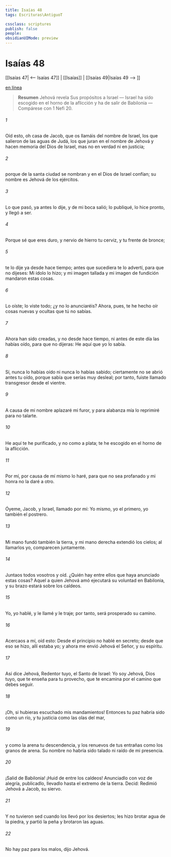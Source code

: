 ```yaml
---
title: Isaías 48
tags: Escrituras\AntiguoT

cssclass: scriptures
publish: false
people:
obsidianUIMode: preview
---
```


# Isaías 48
[[Isaías 47| <-- Isaías 47]] | [[Isaías]] | [[Isaías 49|Isaías 49 --> ]]

[en línea](https://churchofjesuschrist.org/study/scriptures/ot/isa/48?lang=spa)

> __Resumen__
Jehová revela Sus propósitos a Israel — Israel ha sido escogido en el horno de la aflicción y ha de salir de Babilonia — Compárese con 1 Nefi 20.

###### 1 
Oíd esto, oh casa de Jacob, que os llamáis del nombre de Israel, los que salieron de las aguas de Judá, los que juran en el nombre de Jehová y hacen memoria del Dios de Israel, mas no en verdad ni en justicia;

###### 2 
porque de la santa ciudad se nombran y en el Dios de Israel confían; su nombre es Jehová de los ejércitos.

###### 3 
Lo que pasó, ya antes lo dije, y de mi boca salió; lo publiqué, lo hice pronto, y llegó a ser.

###### 4 
Porque sé que eres duro, y nervio de hierro tu cerviz, y tu frente de bronce;

###### 5 
te lo dije ya desde hace tiempo; antes que sucediera te lo advertí, para que no dijeses: Mi ídolo lo hizo; y mi imagen tallada y mi imagen de fundición mandaron estas cosas.

###### 6 
Lo oíste; lo viste todo; ¿y no lo anunciaréis? Ahora, pues, te he hecho oír cosas nuevas y ocultas que tú no sabías.

###### 7 
Ahora han sido creadas, y no desde hace tiempo, ni antes de este día las habías oído, para que no dijeras: He aquí que yo lo sabía.

###### 8 
Sí, nunca lo habías oído ni nunca lo habías sabido; ciertamente no se abrió antes tu oído, porque sabía que serías muy desleal; por tanto, fuiste llamado transgresor desde el vientre.

###### 9 
A causa de mi nombre aplazaré mi furor, y para alabanza mía lo reprimiré para no talarte.

###### 10 
He aquí te he purificado, y no como a plata; te he escogido en el horno de la aflicción.

###### 11 
Por mí, por causa de mí mismo lo haré, para que no sea profanado  y mi honra no la daré a otro.

###### 12 
Óyeme, Jacob, y  Israel, llamado por mí: Yo mismo, yo el primero, yo también el postrero.

###### 13 
Mi mano fundó también la tierra, y mi mano derecha extendió los cielos; al llamarlos yo, comparecen juntamente.

###### 14 
Juntaos todos vosotros y oíd. ¿Quién hay entre ellos que haya anunciado estas cosas? Aquel a quien Jehová amó ejecutará su voluntad en Babilonia, y su brazo estará sobre los caldeos.

###### 15 
Yo, yo hablé, y le llamé y le traje; por tanto, será prosperado su camino.

###### 16 
Acercaos a mí, oíd esto: Desde el principio no hablé en secreto; desde que eso se hizo, allí estaba yo; y ahora me envió Jehová el Señor, y su espíritu.

###### 17 
Así dice Jehová, Redentor tuyo, el Santo de Israel: Yo soy Jehová, Dios tuyo, que te enseña para tu provecho, que te encamina por el camino que debes seguir.

###### 18 
¡Oh, si hubieras escuchado mis mandamientos! Entonces tu paz habría sido como un río, y tu justicia como las olas del mar,

###### 19 
y como la arena tu descendencia, y los renuevos de tus entrañas como los granos de arena. Su nombre no habría sido talado ni raído de mi presencia.

###### 20 
¡Salid de Babilonia! ¡Huid de entre los caldeos! Anunciadlo con voz de alegría, publicadlo, llevadlo hasta el extremo de la tierra. Decid: Redimió Jehová a Jacob, su siervo.

###### 21 
Y no tuvieron sed cuando los llevó por los desiertos; les hizo brotar agua de la piedra, y partió la peña y brotaron las aguas.

###### 22 
No hay paz para los malos, dijo Jehová.

